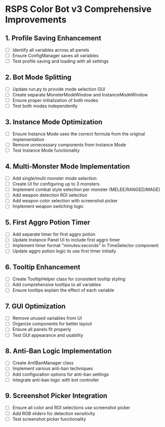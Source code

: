 # RSPS Color Bot v3 Comprehensive Improvements

## 1. Profile Saving Enhancement
- [ ] Identify all variables across all panels
- [ ] Ensure ConfigManager saves all variables
- [ ] Test profile saving and loading with all settings

## 2. Bot Mode Splitting
- [ ] Update run.py to provide mode selection GUI
- [ ] Create separate MonsterModeWindow and InstanceModeWindow
- [ ] Ensure proper initialization of both modes
- [ ] Test both modes independently

## 3. Instance Mode Optimization
- [ ] Ensure Instance Mode uses the correct formula from the original implementation
- [ ] Remove unnecessary components from Instance Mode
- [ ] Test Instance Mode functionality

## 4. Multi-Monster Mode Implementation
- [ ] Add single/multi monster mode selection
- [ ] Create UI for configuring up to 3 monsters
- [ ] Implement combat style selection per monster (MELEE/RANGED/MAGE)
- [ ] Add weapon detection ROI selection
- [ ] Add weapon color selection with screenshot picker
- [ ] Implement weapon switching logic

## 5. First Aggro Potion Timer
- [ ] Add separate timer for first aggro potion
- [ ] Update Instance Panel UI to include first aggro timer
- [ ] Implement timer format "minutes:seconds" in TimeSelector component
- [ ] Update aggro potion logic to use first timer initially

## 6. Tooltip Enhancement
- [ ] Create TooltipHelper class for consistent tooltip styling
- [ ] Add comprehensive tooltips to all variables
- [ ] Ensure tooltips explain the effect of each variable

## 7. GUI Optimization
- [ ] Remove unused variables from UI
- [ ] Organize components for better layout
- [ ] Ensure all panels fit properly
- [ ] Test GUI appearance and usability

## 8. Anti-Ban Logic Implementation
- [ ] Create AntiBanManager class
- [ ] Implement various anti-ban techniques
- [ ] Add configuration options for anti-ban settings
- [ ] Integrate anti-ban logic with bot controller

## 9. Screenshot Picker Integration
- [ ] Ensure all color and ROI selections use screenshot picker
- [ ] Add RGB sliders for detection sensitivity
- [ ] Test screenshot picker functionality